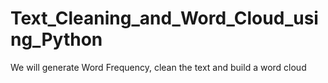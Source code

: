 # Text_Cleaning_and_Word_Cloud_using_Python
We will generate Word Frequency, clean the text and build a word cloud
